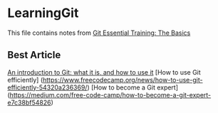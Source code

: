 # LearningGit

This file contains notes from [Git Essential Training: The Basics](https://www.linkedin.com/learning/git-essential-training-the-basics)

## Best Article
[An introduction to Git: what it is, and how to use it](https://www.freecodecamp.org/news/what-is-git-and-how-to-use-it-c341b049ae61/)
[How to use Git efficiently] (https://www.freecodecamp.org/news/how-to-use-git-efficiently-54320a236369/)
[How to become a Git expert] (https://medium.com/free-code-camp/how-to-become-a-git-expert-e7c38bf54826)


